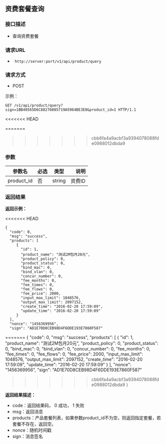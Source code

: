 ## 资费套餐查询


### 接口描述

- 查询资费套餐

### 请求URL

- ` http://server:port/v1/api/product/query `
      
### 请求方式

- POST 

示例：

    GET /v1/api/product/query?sign=1BB40565D6C88276085719A5964BE3E0&product_id=1 HTTP/1.1
<<<<<<< HEAD

=======
>>>>>>> cbb6fa4a9acbf3a9394078088fde0988012dbda9

### 参数

| 参数名 | 必选 | 类型 | 说明 |
|---|:---|:---:|---:|
| product_id | 否 | string |资费ID |

### 返回结果

**返回示例：**

<<<<<<< HEAD

    {
      "code": 0,
      "msg": "success",
      "products": [
         {
           "id": 1,
           "product_name": "测试2M包月20元",
           "product_policy": 0,
           "product_status": 0,
           "bind_mac": 0,
           "bind_vlan": 0,
           "concur_number": 0,
           "fee_months": 0,
           "fee_times": 0,
           "fee_flows": 0,
           "fee_price": 2000,
           "input_max_limit": 1048576,
           "output_max_limit": 2097152,
           "create_time": "2016-02-20 17:59:09",
           "update_time": "2016-02-20 17:59:09"
         }
      ],
      "nonce": "1456369956",
      "sign": "AD1E70D8CEB98D4F6DDE193E7860F587"
=======
    {
        "code": 0,
        "msg": "success",
        "products": [
           {
             "id": 1,
             "product_name": "测试2M包月20元",
             "product_policy": 0,
             "product_status": 0,
             "bind_mac": 0,
             "bind_vlan": 0,
             "concur_number": 0,
             "fee_months": 0,
             "fee_times": 0,
             "fee_flows": 0,
             "fee_price": 2000,
             "input_max_limit": 1048576,
             "output_max_limit": 2097152,
             "create_time": "2016-02-20 17:59:09",
             "update_time": "2016-02-20 17:59:09"
           }
        ],
        "nonce": "1456369956",
        "sign": "AD1E70D8CEB98D4F6DDE193E7860F587"
>>>>>>> cbb6fa4a9acbf3a9394078088fde0988012dbda9
    }

**返回结果描述：**

- code：返回结果码， 0 成功， 1 失败
- msg：返回消息
- products：产品套餐列表，如果参数product_id不为空，则返回指定套餐，若套餐不存在，返回空。
- nonce：随机时间戳
- sign：消息签名
